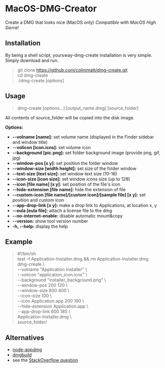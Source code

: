 # MacOS-DMG-Creator
Create a DMG that looks nice (MacOS only) *Compatible with MacOS High Sierra!*

Installation
------------

By being a shell script, yoursway-dmg-create installation is very simple. Simply download and run.  

> git clone https://github.com/colinjmatt/dmg-create.git  
> cd dmg-create  
> ./dmg-create [options]  


Usage
-----

> dmg-create [options...] [output\_name.dmg] [source\_folder]  

All contents of source\_folder will be copied into the disk image.  

**Options:**  

*   **--volname [name]:** set volume name (displayed in the Finder sidebar and window title)  
*   **--volicon [icon.icns]:** set volume icon    
*   **--background [pic.png]:** set folder background image (provide png, gif, jpg)    
*   **--window-pos [x y]:** set position the folder window    
*   **--window-size [width height]:** set size of the folder window    
*   **--text-size [text size]:** set window text size (10-16)    
*   **--icon-size [icon size]:** set window icons size (up to 128)    
*   **--icon [file name] [x y]:** set position of the file's icon    
*   **--hide-extension [file name]:** hide the extension of file    
*   **--custom-icon [file name]/[custom icon]/[sample file] [x y]:** set position and custom icon    
*   **--app-drop-link [x y]:** make a drop link to Applications, at location x, y    
*   **--eula [eula file]:** attach a license file to the dmg    
*   **--no-internet-enable:** disable automatic mount&copy    
*   **--version:** show tool version number    
*   **-h, --help:** display the help  


Example
-------

> \#!/bin/sh  
> test -f Application-Installer.dmg && rm Application-Installer.dmg  
> dmg-create \  
> --volname "Application Installer" \  
> --volicon "application\_icon.icns" \  
> --background "installer\_background.png" \  
> --window-pos 200 120 \  
> --window-size 800 400 \  
> --icon-size 100 \  
> --icon Application.app 200 190 \  
> --hide-extension Application.app \  
> --app-drop-link 600 185 \  
> Application-Installer.dmg \  
> source\_folder/  


Alternatives
------------

* [node-appdmg](https://github.com/LinusU/node-appdmg)
* [dmgbuild](https://pypi.python.org/pypi/dmgbuild)
* see the [StackOverflow question](http://stackoverflow.com/questions/96882/how-do-i-create-a-nice-looking-dmg-for-mac-os-x-using-command-line-tools)

